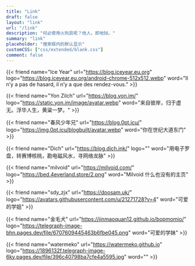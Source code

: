 ```yaml
---
title: "Link"
draft: false
layout: "link" 
url: "/link"
description: "何必使用火刑具呢？他人，即地狱。"
summary: "link"
placeholder: "搜索框内的默认显示"
customCSS: ["css/extended/blank.css"]
comment: false
---
```


{{< friend name="Ice Year" url="https://blog.iceyear.eu.org" logo="https://blog.iceyear.eu.org/android-chrome-512x512.webp" word="Il n’y a pas de hasard, il n’y a que des rendez-vous." >}}

{{< friend name="Yon Zilch" url="https://blog.yon.im/" logo="https://static.yon.im/image/avatar.webp" word="来自彼岸，归于虚无。浮华人生，黄粱一梦。" >}}

{{< friend name="春风少年兄" url="https://blog.0pt.icu/" logo="https://img.0pt.icu/blogbuilt/avatar.webp" word="你在世纪大道东门" >}}

{{< friend name="Dich" url="https://blog.dich.ink/" logo="" word="用电子罗盘，转赛博核桃，勘电磁风水，寻网络龙脉" >}}

{{< friend name="milvoid" url="https://milvoid.com/" logo="https://bed.4everland.store/2.png" word="Milvoid 什么也没有的主页" >}}

{{< friend name="sdy_zjx" url="https://doosam.uk/" logo="https://avatars.githubusercontent.com/u/21271728?v=4" word="可爱的学姐" >}}

{{< friend name="金毛犬" url="https://jinmaoquan12.github.io/bopmomio/" logo="https://telegraph-image-bhn.pages.dev/file/6707609445463b6fbe045.png" word="可爱的学妹" >}}

{{< friend name="watermeko" url="https://watermeko.github.io" logo="https://1896132f.telegraph-image-6ky.pages.dev/file/396c40798ba7cfe4a5595.jpg" word="" >}}
